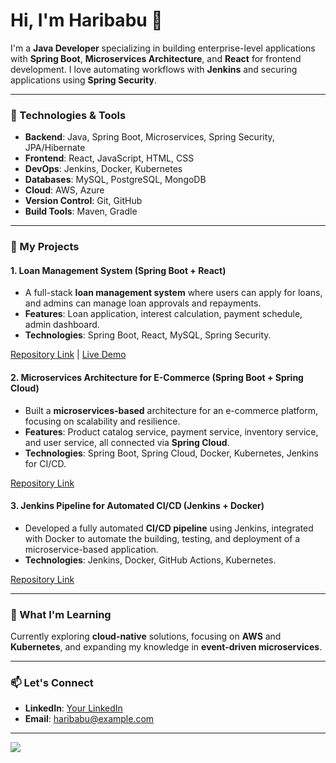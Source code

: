 # Hi, I'm Haribabu 👋

I'm a **Java Developer** specializing in building enterprise-level applications with **Spring Boot**, **Microservices Architecture**, and **React** for frontend development. I love automating workflows with **Jenkins** and securing applications using **Spring Security**.

---

### 🚀 Technologies & Tools
- **Backend**: Java, Spring Boot, Microservices, Spring Security, JPA/Hibernate
- **Frontend**: React, JavaScript, HTML, CSS
- **DevOps**: Jenkins, Docker, Kubernetes
- **Databases**: MySQL, PostgreSQL, MongoDB
- **Cloud**: AWS, Azure
- **Version Control**: Git, GitHub
- **Build Tools**: Maven, Gradle

---

### 📂 My Projects

#### 1. **Loan Management System** (Spring Boot + React)
- A full-stack **loan management system** where users can apply for loans, and admins can manage loan approvals and repayments.
- **Features**: Loan application, interest calculation, payment schedule, admin dashboard.
- **Technologies**: Spring Boot, React, MySQL, Spring Security.

[Repository Link](#) | [Live Demo](#)

#### 2. **Microservices Architecture for E-Commerce** (Spring Boot + Spring Cloud)
- Built a **microservices-based** architecture for an e-commerce platform, focusing on scalability and resilience.
- **Features**: Product catalog service, payment service, inventory service, and user service, all connected via **Spring Cloud**.
- **Technologies**: Spring Boot, Spring Cloud, Docker, Kubernetes, Jenkins for CI/CD.

[Repository Link](#)

#### 3. **Jenkins Pipeline for Automated CI/CD** (Jenkins + Docker)
- Developed a fully automated **CI/CD pipeline** using Jenkins, integrated with Docker to automate the building, testing, and deployment of a microservice-based application.
- **Technologies**: Jenkins, Docker, GitHub Actions, Kubernetes.

[Repository Link](#)

---

### 🌱 What I'm Learning
Currently exploring **cloud-native** solutions, focusing on **AWS** and **Kubernetes**, and expanding my knowledge in **event-driven microservices**.

---

### 📫 Let's Connect
- **LinkedIn**: [Your LinkedIn](#)
- **Email**: haribabu@example.com

---

![](https://komarev.com/ghpvc/?username=haribabu&color=blue)

